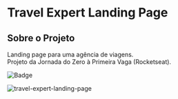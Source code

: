 # Travel Expert Landing Page

## Sobre o Projeto
Landing page para uma agência de viagens. <br>
Projeto da Jornada do Zero à Primeira Vaga (Rocketseat).

![Badge](https://img.shields.io/badge/STATUS-Concluído-%238FCACA?style=for-the-badge)

![travel-expert-landing-page](https://user-images.githubusercontent.com/89876548/226066831-cb73b783-e21f-4f77-a776-23df8ac9d539.png)
